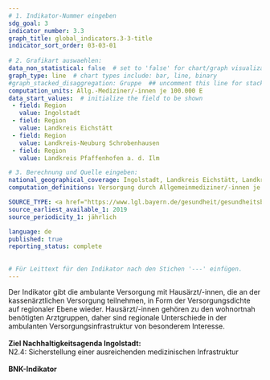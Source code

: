 ```yaml
---
# 1. Indikator-Nummer eingeben 
sdg_goal: 3 
indicator_number: 3.3
graph_title: global_indicators.3-3-title
indicator_sort_order: 03-03-01
 
# 2. Grafikart auswaehlen: 
data_non_statistical: false  # set to 'false' for chart/graph visualization 
graph_type: line  # chart types include: bar, line, binary 
#graph_stacked_disaggregation: Gruppe  ## uncomment this line for stacked bars. eplace 'Geschlecht' with the field of aggregation. 
computation_units: Allg.-Mediziner/-innen je 100.000 E
data_start_values:  # initialize the field to be shown  
 - field: Region 
   value: Ingolstadt 
 - field: Region 
   value: Landkreis Eichstätt
 - field: Region 
   value: Landkreis-Neuburg Schrobenhausen 
 - field: Region 
   value: Landkreis Pfaffenhofen a. d. Ilm

# 3. Berechnung und Quelle eingeben: 
national_geographical_coverage: Ingolstadt, Landkreis Eichstätt, Landkreis-Neuburg Schrobenhausen, Landkreis Pfaffenhofen a. d. Ilm     
computation_definitions: Versorgung durch Allgemeinmediziner/-innen je 100.000 EW

SOURCE_TYPE: <a href="https://www.lgl.bayern.de/gesundheit/gesundheitsberichterstattung/gesundheitsatlas/ia_report/atlas.html">Gesundheitsatlas Bayern</a> # data source  
source_earliest_available_1: 2019
source_periodicity_1: jährlich

language: de   
published: true 
reporting_status: complete
 
 
# Für Leittext für den Indikator nach den Stichen '---' einfügen. 
---
```

Der Indikator gibt die ambulante Versorgung mit Hausärzt/-innen, die an der kassenärztlichen Versorgung teilnehmen, in Form der Versorgungsdichte auf regionaler Ebene wieder. Hausärzt/-innen gehören zu den wohnortnah benötigten Arztgruppen, daher sind regionale Unterschiede in der ambulanten Versorgungsinfrastruktur von besonderem Interesse.<br>
<br>
<b>Ziel Nachhaltigkeitsagenda Ingolstadt:</b><br>
N2.4: Sicherstellung einer ausreichenden medizinischen Infrastruktur<br>
<br>
<b>BNK-Indikator</b>
